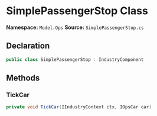 # SimplePassengerStop Class

**Namespace:** `Model.Ops`
**Source:** `SimplePassengerStop.cs`

## Declaration

```csharp
public class SimplePassengerStop : IndustryComponent
```

## Methods

### TickCar

```csharp
private void TickCar(IIndustryContext ctx, IOpsCar car)
```

